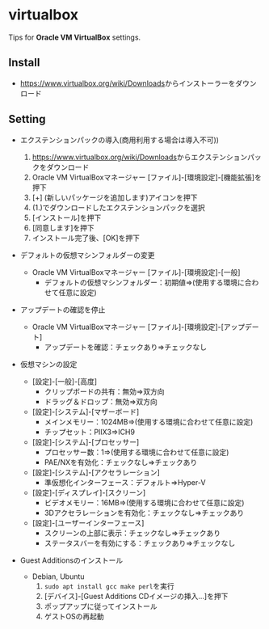 # virtualbox

Tips for **Oracle VM VirtualBox** settings.

## Install

- <https://www.virtualbox.org/wiki/Downloads>からインストーラーをダウンロード

## Setting

- エクステンションパックの導入(商用利用する場合は導入不可))
  1. <https://www.virtualbox.org/wiki/Downloads>からエクステンションパックをダウンロード
  2. Oracle VM VirtualBoxマネージャー [ファイル]-[環境設定]-[機能拡張]を押下
  3. [+] (新しいパッケージを追加します)アイコンを押下
  4. (1.)でダウンロードしたエクステンションパックを選択
  5. [インストール]を押下
  6. [同意します]を押下
  7. インストール完了後、[OK]を押下

- デフォルトの仮想マシンフォルダーの変更
  - Oracle VM VirtualBoxマネージャー [ファイル]-[環境設定]-[一般]
    - デフォルトの仮想マシンフォルダー：初期値⇒(使用する環境に合わせて任意に設定)

- アップデートの確認を停止
  - Oracle VM VirtualBoxマネージャー [ファイル]-[環境設定]-[アップデート]
    - アップデートを確認：チェックあり⇒チェックなし

- 仮想マシンの設定
  - [設定]-[一般]-[高度]
    - クリップボードの共有：無効⇒双方向
    - ドラッグ＆ドロップ：無効⇒双方向
  - [設定]-[システム]-[マザーボード]
    - メインメモリー：1024MB⇒(使用する環境に合わせて任意に設定)
    - チップセット：PIIX3⇒ICH9
  - [設定]-[システム]-[プロセッサー]
    - プロセッサー数：1⇒(使用する環境に合わせて任意に設定)
    - PAE/NXを有効化：チェックなし⇒チェックあり
  - [設定]-[システム]-[アクセラレーション]
    - 準仮想化インターフェース：デフォルト⇒Hyper-V
  - [設定]-[ディスプレイ]-[スクリーン]
    - ビデオメモリー：16MB⇒(使用する環境に合わせて任意に設定)
    - 3Dアクセラレーションを有効化：チェックなし⇒チェックあり
  - [設定]-[ユーザーインターフェース]
    - スクリーンの上部に表示：チェックなし⇒チェックあり
    - ステータスバーを有効にする：チェックあり⇒チェックなし

- Guest Additionsのインストール
  - Debian, Ubuntu
    1. `sudo apt install gcc make perl`を実行
    2. [デバイス]-[Guest Additions CDイメージの挿入...]を押下
    3. ポップアップに従ってインストール
    4. ゲストOSの再起動
